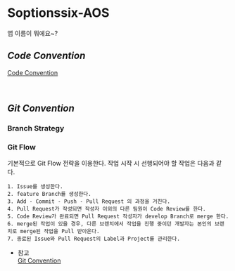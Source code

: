 # Soptionssix-AOS
앱 이름이 뭐에요~?

## *Code Convention*
[Code Convention](https://azure-sawfish-822.notion.site/Code-convention-12ec748d180745238dea21850538cd72)

<br>

## *Git Convention*
### Branch Strategy
### Git Flow

기본적으로 Git Flow 전략을 이용한다. 작업 시작 시 선행되어야 할 작업은 다음과 같다.

```
1. Issue를 생성한다.
2. feature Branch를 생성한다.
3. Add - Commit - Push - Pull Request 의 과정을 거친다.
4. Pull Request가 작성되면 작성자 이외의 다른 팀원이 Code Review를 한다.
5. Code Review가 완료되면 Pull Request 작성자가 develop Branch로 merge 한다.
6. merge된 작업이 있을 경우, 다른 브랜치에서 작업을 진행 중이던 개발자는 본인의 브랜치로 merge된 작업을 Pull 받아온다.
7. 종료된 Issue와 Pull Request의 Label과 Project를 관리한다.
```

* 참고 <br>
[Git Convention](https://azure-sawfish-822.notion.site/Git-Convention-7fe068db8e23471c980577c61f096b78)
